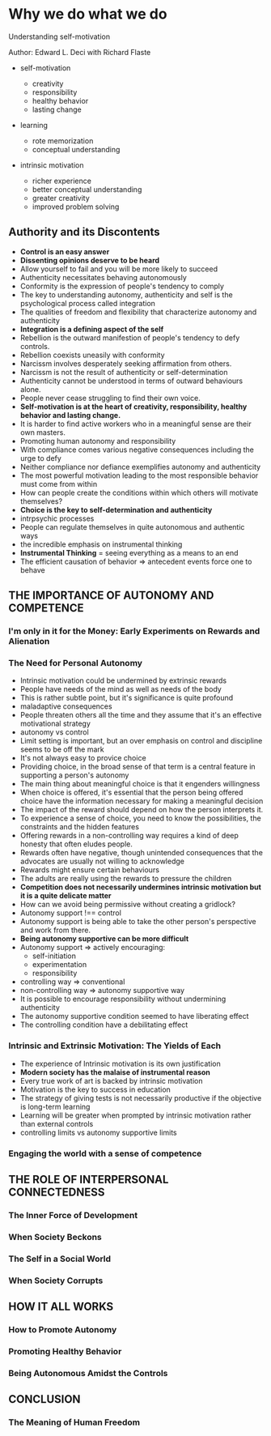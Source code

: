 # Why we do what we do
Understanding self-motivation

Author: Edward L. Deci with Richard Flaste

- self-motivation
  - creativity
  - responsibility
  - healthy behavior
  - lasting change

- learning
  - rote memorization
  - conceptual understanding
    
- intrinsic motivation
  - richer experience
  - better conceptual understanding
  - greater creativity
  - improved problem solving

## Authority and its Discontents
 - **Control is an easy answer**
 - **Dissenting opinions deserve to be heard**
 - Allow yourself to fail and you will be more likely to succeed
 - Authenticity necessitates behaving autonomously
 - Conformity is the expression of people's tendency to comply
 - The key to understanding autonomy, authenticity and self is the psychological process called integration
 - The qualities of freedom and flexibility that characterize autonomy and authenticity
 - **Integration is a defining aspect of the self**
 - Rebellion is the outward manifestion of people's tendency to defy controls.
 - Rebellion coexists uneasily with conformity
 - Narcissm involves desperately seeking affirmation from others.
 - Narcissm is not the result of authenticity or self-determination
 - Authenticity cannot be understood in terms of outward behaviours alone.
 - People never cease struggling to find their own voice.
 - **Self-motivation is at the heart of creativity, responsibility, healthy behavior and lasting change.**
 - It is harder to find active workers who in a meaningful sense are their own masters.
 - Promoting human autonomy and responsibility
 - With compliance comes various negative consequences including the urge to defy
 - Neither compliance nor defiance exemplifies autonomy and authenticity
 - The most powerful motivation leading to the most responsible behavior must come from within
 - How can people create the conditions within which others will motivate themselves?
 - **Choice is the key to self-determination and authenticity**
 - intrpsychic processes
 - People can regulate themselves in quite autonomous and authentic ways
 - the incredible emphasis on instrumental thinking
 - **Instrumental Thinking** = seeing everything as a means to an end
 - The efficient causation of behavior => antecedent events force one to behave

## THE IMPORTANCE OF AUTONOMY AND COMPETENCE

### I'm only in it for the Money: Early Experiments on Rewards and Alienation

### The Need for Personal Autonomy
 - Intrinsic motivation could be undermined by extrinsic rewards
 - People have needs of the mind as well as needs of the body
 - This is rather subtle point, but it's significance is quite profound
 - maladaptive consequences
 - People threaten others all the time and they assume that it's an effective motivational strategy
 - autonomy vs control
 - Limit setting is important, but an over emphasis on control and discipline seems to be off the mark
 - It's not always easy to provice choice
 - Providing choice, in the broad sense of that term is a central feature in supporting a person's autonomy
 - The main thing about meaningful choice is that it engenders willingness
 - When choice is offered, it's essential that the person being offered choice have the information necessary
   for making a meaningful decision
 - The impact of the reward should depend on how the person interprets it.
 - To experience a sense of choice, you need to know the possibilities, the constraints and the hidden features
 - Offering rewards in a non-controlling way requires a kind of deep honesty that often eludes people.
 - Rewards often have negative, though unintended consequences that the advocates are usually not willing to acknowledge
 - Rewards might ensure certain behaviours
 - The adults are really using the rewards to pressure the children
 - **Competition does not necessarily undermines intrinsic motivation but it is a quite delicate matter**
 - How can we avoid being permissive without creating a gridlock?
 - Autonomy support !== control
 - Autonomy support is being able to take the other person's perspective and work from there.
 - **Being autonomy supportive can be more difficult**
 - Autonomy support => actively encouraging:
   - self-initiation
   - experimentation
   - responsibility
 - controlling way => conventional
 - non-controlling way => autonomy supportive way
 - It is possible to encourage responsibility without undermining authenticity
 - The autonomy supportive condition seemed to have liberating effect
 - The controlling condition have a debilitating effect

### Intrinsic and Extrinsic Motivation: The Yields of Each
  - The experience of Intrinsic motivation is its own justification
  - **Modern society has the malaise of instrumental reason**
  - Every true work of art is backed by intrinsic motivation
  - Motivation is the key to success in education
  - The strategy of giving tests is not necessarily productive if the objective is long-term learning
  - Learning will be greater when prompted by intrinsic motivation rather than external controls
  - controlling limits vs autonomy supportive limits

### Engaging the world with a sense of competence

## THE ROLE OF INTERPERSONAL CONNECTEDNESS

### The Inner Force of Development

### When Society Beckons

### The Self in a Social World

### When Society Corrupts

## HOW IT ALL WORKS

### How to Promote Autonomy

### Promoting Healthy Behavior

### Being Autonomous Amidst the Controls

## CONCLUSION

### The Meaning of Human Freedom
